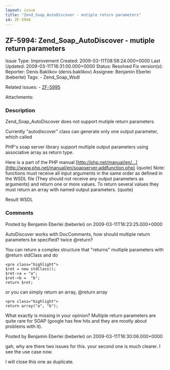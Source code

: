 ```yaml
---
layout: issue
title: "Zend_Soap_AutoDiscover - mutiple return parameters"
id: ZF-5994
---
```


ZF-5994: Zend\_Soap\_AutoDiscover - mutiple return parameters
-------------------------------------------------------------

 Issue Type: Improvement Created: 2009-03-11T08:58:24.000+0000 Last Updated: 2009-03-11T16:31:00.000+0000 Status: Resolved Fix version(s): 
 Reporter:  Denis Baklikov (denis.baklikov)  Assignee:  Benjamin Eberlei (beberlei)  Tags: - Zend\_Soap\_Wsdl
 
 Related issues: - [ZF-5995](/issues/browse/ZF-5995)
 
 Attachments: 
### Description

Zend\_Soap\_AutoDiscover does not support mutiple return parameters.

Currently "autodiscover" class can generate only one output parameter, which called

PHP's soap server library support multiple output parameters using associative array as return type.

Here is a part of the PHP manual [http://php.net/manual/en/…](http://www.php.net/manual/en/soapserver.addfunction.php) {quote} Note: functions must receive all input arguments in the same order as defined in the WSDL file (They should not receive any output parameters as arguments) and return one or more values. To return several values they must return an array with named output parameters. {quote}

Result WSDL

 

 

### Comments

Posted by Benjamin Eberlei (beberlei) on 2009-03-11T16:23:25.000+0000

AutoDiscover works with DocComments, how should multiple return parameters be specified? twice @return?

You can return a complex structure that "returns" multiple parameters with @return stdClass and do

 
    <pre class="highlight">
    $ret = new stdClass();
    $ret->a = "a";
    $ret->b =  "b";
    return $ret;


or you can simply return an array, @return array

 
    <pre class="highlight">
    return array("a", "b");


What exactly is missing in your opinion? Multiple return parameters are quite rare for SOAP (google has few hits and they are mostly about problems with it).

 

 

Posted by Benjamin Eberlei (beberlei) on 2009-03-11T16:30:06.000+0000

gah, why are there two issues for this. your second one is much clearer. I see the use case now.

I will close this one as duplicate.

 

 